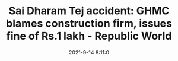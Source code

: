 ---
"title": "Sai Dharam Tej accident: GHMC blames construction firm, issues fine of Rs.1 lakh - Republic World"
"date": "2021-9-14 8:11:0"
"feed_name": "GOOGLENEWSCONSTRUCTION"
"feed_website": "https://news.google.com/search?q=construction%2Bincident&hl=en-US&gl=US&ceid=US:en"
"feed_rss": "https://news.google.com/rss/search?q=construction%2Bincident&hl=en-US&gl=US&ceid=US:en"
"link": "https://www.republicworld.com/entertainment-news/regional-indian-cinema/sai-dharam-tej-accident-ghmc-blames-construction-firm-issues-fine-of-rs-dot-1-lakh.html"
"file": "_posts/2021-1-1-7b874e0f4124f0659693b3f2782151b0a9e4f2c5.md"
"accident": "1"
"drilling": "0"
---